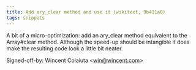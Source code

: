 ```yaml
---
title: Add ary_clear method and use it (wikitext, 9b411a0)
tags: snippets
---
```


A bit of a micro-optimization: add an ary_clear method equivalent to the Array\#clear method. Although the speed-up should be intangible it does make the resulting code look a little bit neater.

Signed-off-by: Wincent Colaiuta &lt;win@wincent.com&gt;
